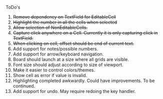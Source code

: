 ToDo's
1. ~~Remove dependency on TextField for EditableCell~~
1. ~~Highlight the number in all the cells when selected~~
1. ~~Allow selection of NonEditableCells.~~
1. ~~Capture click anywhere on a Cell. Currently it is only capturing click in TextField.~~
1. ~~When clicking on cell, offset should be end of current text.~~
1. Add support for notes/possible numbers.
1. Add support for arrow/keyboard navigation.
1. Board should launch at a size where all grids are visible.
1. Font size should adjust according to size of viewport.
1. Make it easier to control colors/themes.
1. Show cell as error if value is invalid.
1. Highlighting completed awkwardly. Could have improvements. To be continued.
1. Add support for undo. May require redoing the key handler.